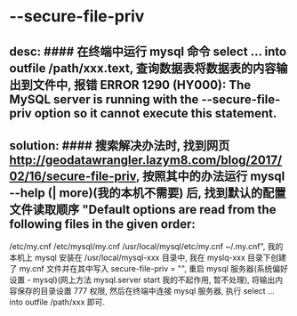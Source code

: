 # --secure-file-priv
## desc: #### 在终端中运行 mysql 命令 select ... into outfile /path/xxx.text,  查询数据表将数据表的内容输出到文件中, 报错 ERROR 1290 (HY000): The MySQL server is running with the --secure-file-priv option so it cannot execute this statement.

## solution: #### 搜索解决办法时, 找到网页 http://geodatawrangler.lazym8.com/blog/2017/02/16/secure-file-priv, 按照其中的办法运行 mysql --help (| more)(我的本机不需要) 后, 找到默认的配置文件读取顺序 "Default options are read from the following files in the given order:
/etc/my.cnf /etc/mysql/my.cnf /usr/local/mysql/etc/my.cnf ~/.my.cnf", 我的本机上 mysql 安装在 /usr/local/mysql-xxx 目录中, 我在 myslq-xxx 目录下创建了 my.cnf 文件并在其中写入 secure-file-priv = "", 重启 mysql 服务器(系统偏好设置 - mysql)(网上方法 mysql.server start 我的不起作用, 暂不处理), 将输出内容保存的目录设置 777 权限, 然后在终端中连接 mysql 服务器, 执行 select ... into outfile /path/xxx 即可.

